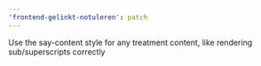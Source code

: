 ```yaml
---
'frontend-gelinkt-notuleren': patch
---
```


Use the say-content style for any treatment content, like rendering sub/superscripts correctly
